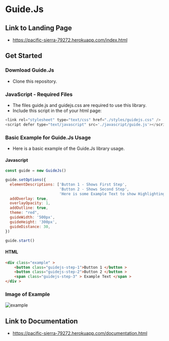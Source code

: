 # Guide.Js

## Link to Landing Page

- https://pacific-sierra-79272.herokuapp.com/index.html

## Get Started

### Download Guide.Js

- Clone this repository.

### JavaScript - Required Files

- The files guide.js and guidejs.css are required to use this library.
- Include this script in the <head> of your html page:
  
```javascript
<link rel="stylesheet" type="text/css" href="./styles/guidejs.css" />
<script defer type="text/javascript" src='./javascript/guide.js'></script>
```
### Basic Example for Guide.Js Usage

- Here is a basic example of the Guide.Js library usage. 

#### Javascript

```javascript
const guide = new GuideJs()

guide.setOptions({
  elementDescriptions: ['Button 1 - Shows First Step', 
                        'Button 2 - Shows Second Step', 
                        'Here is some Example Text to show Highlighting'],
  addOverlay: true,
  overlayOpacity: 1,
  addOutline: true,
  theme: "red",
  guideWidth: '500px',
  guideHeight: '300px',
  guideDistance: 30,
})

guide.start()
```

#### HTML

```html
<div class="example" >
    <button class="guidejs-step-1">Button 1 </button >
    <button class="guidejs-step-2">Button 2 </button >
    <span class="guidejs-step-3" > Example Text </span >
</div >

```

### Image of Example
![example](https://github.com/csc309-fall-2020/js-library-ranachir/blob/master/image.png "Example")

## Link to Documentation

- https://pacific-sierra-79272.herokuapp.com/documentation.html
